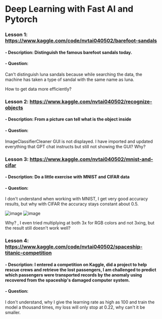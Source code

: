 # Deep Learning with Fast AI and Pytorch
### Lesson 1: https://www.kaggle.com/code/nvtai040502/barefoot-sandals
#### - Description:  Distinguish the famous barefoot sandals today.
#### - Question: 
   Can't distinguish luna sandals because while searching the data, the machine has taken a type of sandal with the same name as luna.
   
   How to get data more efficiently?

### Lesson 2: https://www.kaggle.com/nvtai040502/recognize-objects
#### - Description:  From a picture can tell what is the object inside
#### - Question: 
   ImageClassifierCleaner GUI is not displayed. I have imported and updated everything that GPT chat instructs but still not showing the GUI? 
   Why?
### Lesson 3: https://www.kaggle.com/nvtai040502/mnist-and-cifar
#### - Description:  Do a little exercise with MNIST and CIFAR data
#### - Question: 
   I don't understand when working with MNIST, I get very good accuracy results, but why with CIFAR the accuracy stays constant about 0.5.
   
   ![image](https://github.com/nvtai4502/Deep_Learning_with_fastAI/assets/137921596/08d2879b-f183-476b-8755-3175afa2d4ae) 
   ![image](https://github.com/nvtai4502/Deep_Learning_with_fastAI/assets/137921596/0df9ea79-1a62-4e0b-ab6f-a9b78632e33f)

   Why? , I even tried multiplying at both 3x for RGB colors and not 3xing, but the result still doesn't work well?

### Lesson 4: https://www.kaggle.com/code/nvtai040502/spaceship-titanic-competition
#### - Description:  I entered a competition on Kaggle, did a project to help rescue crews and retrieve the lost passengers, I am challenged to predict which passengers were transported records by the anomaly using recovered from the spaceship's damaged computer system.
#### - Question: 
   I don't understand, why I give the learning rate as high as 100 and train the model a thousand times, my loss will only stop at 0.22, why can't it be smaller.
